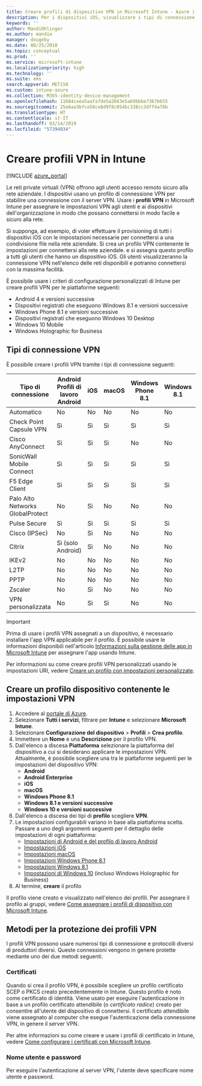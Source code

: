 ```yaml
---
title: Creare profili di dispositivo VPN in Microsoft Intune - Azure | Microsoft Docs
description: Per i dispositivi iOS, visualizzare i tipi di connessione di rete privata virtuale (VPN), creare un profilo del dispositivo VPN nel portale di Azure e visualizzare le opzioni per proteggere il profilo VPN con certificati, o nome utente e password in Microsoft Intune.
keywords: ''
author: MandiOhlinger
ms.author: mandia
manager: dougeby
ms.date: 08/25/2018
ms.topic: conceptual
ms.prod: ''
ms.service: microsoft-intune
ms.localizationpriority: high
ms.technology: ''
ms.suite: ems
search.appverid: MET150
ms.custom: intune-azure
ms.collection: M365-identity-device-management
ms.openlocfilehash: 11684ceea5aafa7de5a2663e5a69bbbe7367b655
ms.sourcegitcommit: 25e6aa3bfce58ce8d9f8c054bc338cc3dff4a78b
ms.translationtype: HT
ms.contentlocale: it-IT
ms.lasthandoff: 03/14/2019
ms.locfileid: "57394034"
---
```

# <a name="create-vpn-profiles-in-intune"></a>Creare profili VPN in Intune

[!INCLUDE [azure_portal](./includes/azure_portal.md)]

Le reti private virtuali (VPN) offrono agli utenti accesso remoto sicuro alla rete aziendale. I dispositivi usano un profilo di connessione VPN per stabilire una connessione con il server VPN. Usare i **profili VPN** in Microsoft Intune per assegnare le impostazioni VPN agli utenti e ai dispositivi dell'organizzazione in modo che possano connettersi in modo facile e sicuro alla rete.

Si supponga, ad esempio, di voler effettuare il provisioning di tutti i dispositivi iOS con le impostazioni necessarie per connettersi a una condivisione file nella rete aziendale. Si crea un profilo VPN contenente le impostazioni per connettersi alla rete aziendale. e si assegna questo profilo a tutti gli utenti che hanno un dispositivo iOS. Gli utenti visualizzeranno la connessione VPN nell'elenco delle reti disponibili e potranno connettersi con la massima facilità.

È possibile usare i criteri di configurazione personalizzati di Intune per creare profili VPN per le piattaforme seguenti:

* Android 4 e versioni successive
* Dispositivi registrati che eseguono Windows 8.1 e versioni successive
* Windows Phone 8.1 e versioni successive
* Dispositivi registrati che eseguono Windows 10 Desktop
* Windows 10 Mobile
* Windows Holographic for Business

## <a name="vpn-connection-types"></a>Tipi di connessione VPN

È possibile creare i profili VPN tramite i tipi di connessione seguenti:

|Tipo di connessione|Android<br>Profili di lavoro Android|iOS|macOS|Windows Phone 8.1|Windows 8.1|Windows 10|
|-|-|-|-|-|-|-|
|Automatico|No|No|No|No|No|Sì|
|Check Point Capsule VPN|Sì|Sì|Sì|Sì|Sì|Sì|
|Cisco AnyConnect|Sì|Sì|Sì|No|No|No|
|SonicWall Mobile Connect|Sì|Sì|Sì|Sì|Sì|Sì|
|F5 Edge Client|Sì|Sì|Sì|Sì|Sì|Sì|
|Palo Alto Networks GlobalProtect|No|Sì|No|No|No|Sì|
|Pulse Secure|Sì|Sì|Sì|Sì|Sì|Sì|
|Cisco (IPSec)|No|Sì|No|No|No|No|
|Citrix|Sì (solo Android)|Sì|No|No|No|Sì|
|IKEv2|No|No|No|No|No|Sì|
|L2TP|No|No|No|No|No|Sì|
|PPTP|No|No|No|No|No|Sì|
|Zscaler|No|Sì|No|No|No|No|
|VPN personalizzata|No|Sì|Sì|No|No|No|

> [!IMPORTANT]
> Prima di usare i profili VPN assegnati a un dispositivo, è necessario installare l'app VPN applicabile per il profilo. È possibile usare le informazioni disponibili nell'articolo [Informazioni sulla gestione delle app in Microsoft Intune](app-management.md) per assegnare l'app usando Intune.  

Per informazioni su come creare profili VPN personalizzati usando le impostazioni URI, vedere [Creare un profilo con impostazioni personalizzate](custom-settings-configure.md).

## <a name="create-a-device-profile-containing-vpn-settings"></a>Creare un profilo dispositivo contenente le impostazioni VPN

1. Accedere al [portale di Azure](https://portal.azure.com).
2. Selezionare **Tutti i servizi**, filtrare per **Intune** e selezionare **Microsoft Intune**.
3. Selezionare **Configurazione del dispositivo** > **Profili** > **Crea profilo**.
4. Immettere un **Nome** e una **Descrizione** per il profilo VPN.
5. Dall'elenco a discesa **Piattaforma** selezionare la piattaforma del dispositivo a cui si desiderano applicare le impostazioni VPN. Attualmente, è possibile scegliere una tra le piattaforme seguenti per le impostazioni del dispositivo VPN:
   - **Android**
   - **Android Enterprise**
   - **iOS**
   - **macOS**
   - **Windows Phone 8.1**
   - **Windows 8.1 e versioni successive**
   - **Windows 10 e versioni successive**
6. Dall'elenco a discesa dei tipi di **profilo** scegliere **VPN**.
7. Le impostazioni configurabili variano in base alla piattaforma scelta. Passare a uno degli argomenti seguenti per il dettaglio delle impostazioni di ogni piattaforma:
   - [Impostazioni di Android e del profilo di lavoro Android](vpn-settings-android.md)
   - [Impostazioni iOS](vpn-settings-ios.md)
   - [Impostazioni macOS](vpn-settings-macos.md)
   - [Impostazioni Windows Phone 8.1](vpn-settings-windows-phone-8-1.md)
   - [Impostazioni Windows 8.1](vpn-settings-windows-8-1.md)
   - [Impostazioni di Windows 10](vpn-settings-windows-10.md) (incluso Windows Holographic for Business)
8. Al termine, **creare** il profilo

Il profilo viene creato e visualizzato nell'elenco dei profili. Per assegnare il profilo ai gruppi, vedere [Come assegnare i profili di dispositivo con Microsoft Intune](device-profile-assign.md).

## <a name="methods-of-securing-vpn-profiles"></a>Metodi per la protezione dei profili VPN

I profili VPN possono usare numerosi tipi di connessione e protocolli diversi di produttori diversi. Queste connessioni vengono in genere protette mediante uno dei due metodi seguenti.

### <a name="certificates"></a>Certificati

Quando si crea il profilo VPN, è possibile scegliere un profilo certificato SCEP o PKCS creato precedentemente in Intune. Questo profilo è noto come certificato di identità. Viene usato per eseguire l'autenticazione in base a un profilo certificato attendibile (o *certificato radice*) creato per consentire all'utente del dispositivo di connettersi. Il certificato attendibile viene assegnato al computer che esegue l'autenticazione della connessione VPN, in genere il server VPN.

Per altre informazioni su come creare e usare i profili di certificato in Intune, vedere [Come configurare i certificati con Microsoft Intune](certificates-configure.md).

### <a name="user-name-and-password"></a>Nome utente e password

Per eseguire l'autenticazione al server VPN, l'utente deve specificare nome utente e password.
